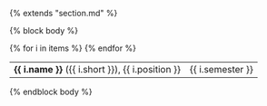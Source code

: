 {% extends "section.md" %}

{% block body %}
<table class="table table-hover">
{% for i in items %}
<tr>
  <td><strong>{{ i.name }}</strong> ({{ i.short }}), {{ i.position }}</td>
  <td class='col-md-1' style='text-align:right;'>{{ i.semester }}</td>
</tr>
{% endfor %}
</table>
{% endblock body %}
